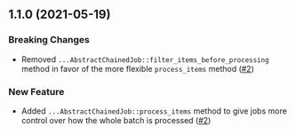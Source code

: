 <!-- For now we follow Gutenberg's package changelog format https://github.com/WordPress/gutenberg/tree/HEAD/packages#maintaining-changelogs. -->

## 1.1.0 (2021-05-19)

### Breaking Changes

- Removed `...AbstractChainedJob::filter_items_before_processing` method in favor of the more flexible `process_items` method ([#2](https://github.com/woocommerce/action-scheduler-job-framework/pull/2))

### New Feature
- Added `...AbstractChainedJob::process_items` method to give jobs more control over how the whole batch is processed ([#2](https://github.com/woocommerce/action-scheduler-job-framework/pull/2))
